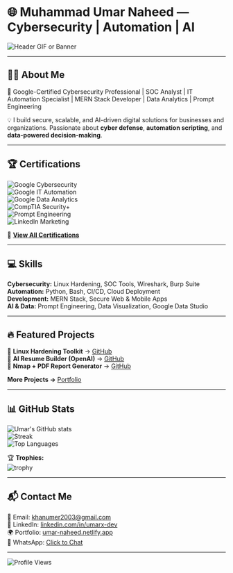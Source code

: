 # 🌐 Muhammad Umar Naheed — Cybersecurity | Automation | AI  

![Header GIF or Banner]([https://your-banner-link-here](https://github.com/umark-dev/UmarNaheed-Portfolio/blob/main/Black%20and%20Yellow%20Web%20Developer%20LinkedIn%20Banner%20(11).png))  

---

## 👨‍💻 About Me  
🔐 Google-Certified Cybersecurity Professional | SOC Analyst | IT Automation Specialist | MERN Stack Developer | Data Analytics | Prompt Engineering  

💡 I build secure, scalable, and AI-driven digital solutions for businesses and organizations. Passionate about **cyber defense**, **automation scripting**, and **data-powered decision-making**.  

---

## 🏆 Certifications  
![Google Cybersecurity](https://img.shields.io/badge/Google-Cybersecurity-blue)  
![Google IT Automation](https://img.shields.io/badge/Google-IT%20Automation-green)  
![Google Data Analytics](https://img.shields.io/badge/Google-Data%20Analytics-orange)  
![CompTIA Security+](https://img.shields.io/badge/CompTIA-Security+-red)  
![Prompt Engineering](https://img.shields.io/badge/Prompt-Engineering-purple)  
![LinkedIn Marketing](https://img.shields.io/badge/LinkedIn-Marketing-blue)  

🔗 [**View All Certifications**](https://linkedin.com/in/umarx-dev)  

---

## 💻 Skills  
**Cybersecurity:** Linux Hardening, SOC Tools, Wireshark, Burp Suite  
**Automation:** Python, Bash, CI/CD, Cloud Deployment  
**Development:** MERN Stack, Secure Web & Mobile Apps  
**AI & Data:** Prompt Engineering, Data Visualization, Google Data Studio  

---

## 🔥 Featured Projects  
🚀 **Linux Hardening Toolkit** → [GitHub](https://github.com/umark-dev/linux-hardening)  
🚀 **AI Resume Builder (OpenAI)** → [GitHub](https://github.com/umark-dev/ai-resume-builder)  
🚀 **Nmap + PDF Report Generator** → [GitHub](https://github.com/umark-dev/nmap-reports)  

**More Projects →** [Portfolio](https://umar-naheed.netlify.app)  

---

## 📊 GitHub Stats  
![Umar's GitHub stats](https://github-readme-stats.vercel.app/api?username=umark-dev&show_icons=true&theme=radical)  
![Streak](https://github-readme-streak-stats.herokuapp.com/?user=umark-dev&theme=radical)  
![Top Languages](https://github-readme-stats.vercel.app/api/top-langs/?username=umark-dev&layout=compact&theme=radical)  

🏆 **Trophies:**  
![trophy](https://github-profile-trophy.vercel.app/?username=umark-dev&theme=dracula)  

---

## 📬 Contact Me  
📧 Email: [khanumer2003@gmail.com](mailto:khanumer2003@gmail.com)  
🔗 LinkedIn: [linkedin.com/in/umarx-dev](https://linkedin.com/in/umarx-dev)  
🌍 Portfolio: [umar-naheed.netlify.app](https://umar-naheed.netlify.app)  
📱 WhatsApp: [Click to Chat](https://wa.me/923453500316)  

---

![Profile Views](https://komarev.com/ghpvc/?username=umark-dev&color=blue)  
